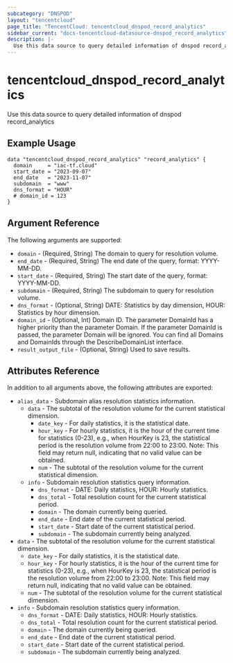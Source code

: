 ```yaml
---
subcategory: "DNSPOD"
layout: "tencentcloud"
page_title: "TencentCloud: tencentcloud_dnspod_record_analytics"
sidebar_current: "docs-tencentcloud-datasource-dnspod_record_analytics"
description: |-
  Use this data source to query detailed information of dnspod record_analytics
---
```


# tencentcloud_dnspod_record_analytics

Use this data source to query detailed information of dnspod record_analytics

## Example Usage

```hcl
data "tencentcloud_dnspod_record_analytics" "record_analytics" {
  domain     = "iac-tf.cloud"
  start_date = "2023-09-07"
  end_date   = "2023-11-07"
  subdomain  = "www"
  dns_format = "HOUR"
  # domain_id = 123
}
```

## Argument Reference

The following arguments are supported:

* `domain` - (Required, String) The domain to query for resolution volume.
* `end_date` - (Required, String) The end date of the query, format: YYYY-MM-DD.
* `start_date` - (Required, String) The start date of the query, format: YYYY-MM-DD.
* `subdomain` - (Required, String) The subdomain to query for resolution volume.
* `dns_format` - (Optional, String) DATE: Statistics by day dimension, HOUR: Statistics by hour dimension.
* `domain_id` - (Optional, Int) Domain ID. The parameter DomainId has a higher priority than the parameter Domain. If the parameter DomainId is passed, the parameter Domain will be ignored. You can find all Domains and DomainIds through the DescribeDomainList interface.
* `result_output_file` - (Optional, String) Used to save results.

## Attributes Reference

In addition to all arguments above, the following attributes are exported:

* `alias_data` - Subdomain alias resolution statistics information.
  * `data` - The subtotal of the resolution volume for the current statistical dimension.
    * `date_key` - For daily statistics, it is the statistical date.
    * `hour_key` - For hourly statistics, it is the hour of the current time for statistics (0-23), e.g., when HourKey is 23, the statistical period is the resolution volume from 22:00 to 23:00. Note: This field may return null, indicating that no valid value can be obtained.
    * `num` - The subtotal of the resolution volume for the current statistical dimension.
  * `info` - Subdomain resolution statistics query information.
    * `dns_format` - DATE: Daily statistics, HOUR: Hourly statistics.
    * `dns_total` - Total resolution count for the current statistical period.
    * `domain` - The domain currently being queried.
    * `end_date` - End date of the current statistical period.
    * `start_date` - Start date of the current statistical period.
    * `subdomain` - The subdomain currently being analyzed.
* `data` - The subtotal of the resolution volume for the current statistical dimension.
  * `date_key` - For daily statistics, it is the statistical date.
  * `hour_key` - For hourly statistics, it is the hour of the current time for statistics (0-23), e.g., when HourKey is 23, the statistical period is the resolution volume from 22:00 to 23:00. Note: This field may return null, indicating that no valid value can be obtained.
  * `num` - The subtotal of the resolution volume for the current statistical dimension.
* `info` - Subdomain resolution statistics query information.
  * `dns_format` - DATE: Daily statistics, HOUR: Hourly statistics.
  * `dns_total` - Total resolution count for the current statistical period.
  * `domain` - The domain currently being queried.
  * `end_date` - End date of the current statistical period.
  * `start_date` - Start date of the current statistical period.
  * `subdomain` - The subdomain currently being analyzed.


